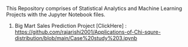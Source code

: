 This Repository comprises of Statistical Analytics and Machine Learning Projects with the Jupyter Notebook files.

1) Big Mart Sales Prediction Project [ClickHere] : https://github.com/rajarishi2001/Applications-of-Chi-squre-distribution/blob/main/Case%20study%203.ipynb

